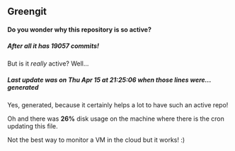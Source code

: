 ## Greengit

#### Do you wonder why this repository is so active?

##### After all it has 19057 commits!

But is it *really* active? Well...

##### Last update was on Thu Apr 15 at 21:25:06 when those lines were... generated

Yes, generated, because it certainly helps a lot to have such an active repo!

Oh and there was **26%** disk usage on the machine
where there is the cron updating this file.

Not the best way to monitor a VM in the cloud but it works! :)
